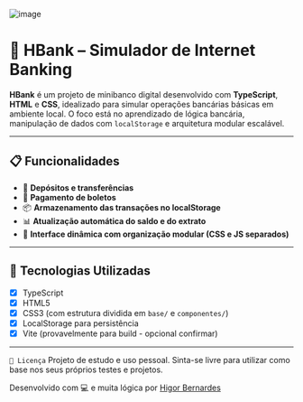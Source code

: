 ![image](https://github.com/user-attachments/assets/a3d860d4-b5e1-4971-a93f-b673e25712e3)


# 🏦 HBank – Simulador de Internet Banking

**HBank** é um projeto de minibanco digital desenvolvido com **TypeScript**, **HTML** e **CSS**, idealizado para simular operações bancárias básicas em ambiente local. O foco está no aprendizado de lógica bancária, manipulação de dados com `localStorage` e arquitetura modular escalável.

---

## 📋 Funcionalidades

- 💸 **Depósitos e transferências**
- 🧾 **Pagamento de boletos**
- 📦 **Armazenamento das transações no localStorage**
- 📊 **Atualização automática do saldo e do extrato**
- 📁 **Interface dinâmica com organização modular (CSS e JS separados)**

---

## 🧠 Tecnologias Utilizadas

- [x] TypeScript
- [x] HTML5
- [x] CSS3 (com estrutura dividida em `base/` e `componentes/`)
- [x] LocalStorage para persistência
- [x] Vite (provavelmente para build - opcional confirmar)
  
---

`📄 Licença`
Projeto de estudo e uso pessoal. Sinta-se livre para utilizar como base nos seus próprios testes e projetos.

Desenvolvido com 💻 e muita lógica por [Higor Bernardes](https://github.com/HigorBernardesPNG)
